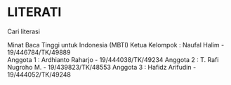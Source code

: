 # LITERATI
Cari literasi

Minat Baca Tinggi untuk Indonesia (MBTI)
Ketua Kelompok : Naufal Halim - 19/446784/TK/49889   
Anggota 1 : Ardhianto Raharjo - 19/444038/TK/49234
Anggota 2 : T. Rafi Nugroho M. - 19/439823/TK/48553
Anggota 3 : Hafidz Arifudin - 19/444052/TK/49248
